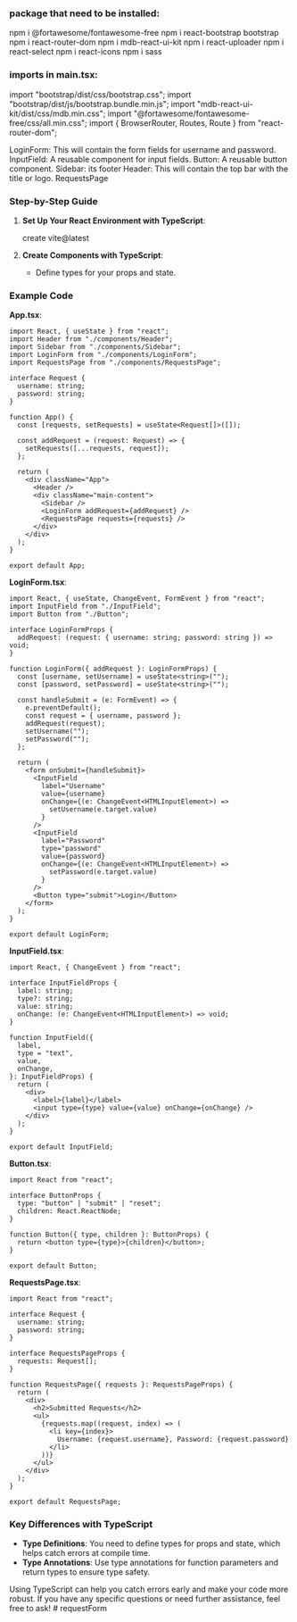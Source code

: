 ### package that need to be installed:

npm i @fortawesome/fontawesome-free
npm i react-bootstrap bootstrap
npm i react-router-dom
npm i mdb-react-ui-kit
npm i react-uploader
npm i react-select
npm i react-icons
npm i sass

### imports in main.tsx:

import "bootstrap/dist/css/bootstrap.css";
import "bootstrap/dist/js/bootstrap.bundle.min.js";
import "mdb-react-ui-kit/dist/css/mdb.min.css";
import "@fortawesome/fontawesome-free/css/all.min.css";
import { BrowserRouter, Routes, Route } from "react-router-dom";

LoginForm: This will contain the form fields for username and password.
InputField: A reusable component for input fields.
Button: A reusable button component.
Sidebar: its footer
Header: This will contain the top bar with the title or logo.
RequestsPage

### Step-by-Step Guide

1. **Set Up Your React Environment with TypeScript**:

   create vite@latest

2. **Create Components with TypeScript**:
   - Define types for your props and state.

### Example Code

**App.tsx**:

```tsx
import React, { useState } from "react";
import Header from "./components/Header";
import Sidebar from "./components/Sidebar";
import LoginForm from "./components/LoginForm";
import RequestsPage from "./components/RequestsPage";

interface Request {
  username: string;
  password: string;
}

function App() {
  const [requests, setRequests] = useState<Request[]>([]);

  const addRequest = (request: Request) => {
    setRequests([...requests, request]);
  };

  return (
    <div className="App">
      <Header />
      <div className="main-content">
        <Sidebar />
        <LoginForm addRequest={addRequest} />
        <RequestsPage requests={requests} />
      </div>
    </div>
  );
}

export default App;
```

**LoginForm.tsx**:

```tsx
import React, { useState, ChangeEvent, FormEvent } from "react";
import InputField from "./InputField";
import Button from "./Button";

interface LoginFormProps {
  addRequest: (request: { username: string; password: string }) => void;
}

function LoginForm({ addRequest }: LoginFormProps) {
  const [username, setUsername] = useState<string>("");
  const [password, setPassword] = useState<string>("");

  const handleSubmit = (e: FormEvent) => {
    e.preventDefault();
    const request = { username, password };
    addRequest(request);
    setUsername("");
    setPassword("");
  };

  return (
    <form onSubmit={handleSubmit}>
      <InputField
        label="Username"
        value={username}
        onChange={(e: ChangeEvent<HTMLInputElement>) =>
          setUsername(e.target.value)
        }
      />
      <InputField
        label="Password"
        type="password"
        value={password}
        onChange={(e: ChangeEvent<HTMLInputElement>) =>
          setPassword(e.target.value)
        }
      />
      <Button type="submit">Login</Button>
    </form>
  );
}

export default LoginForm;
```

**InputField.tsx**:

```tsx
import React, { ChangeEvent } from "react";

interface InputFieldProps {
  label: string;
  type?: string;
  value: string;
  onChange: (e: ChangeEvent<HTMLInputElement>) => void;
}

function InputField({
  label,
  type = "text",
  value,
  onChange,
}: InputFieldProps) {
  return (
    <div>
      <label>{label}</label>
      <input type={type} value={value} onChange={onChange} />
    </div>
  );
}

export default InputField;
```

**Button.tsx**:

```tsx
import React from "react";

interface ButtonProps {
  type: "button" | "submit" | "reset";
  children: React.ReactNode;
}

function Button({ type, children }: ButtonProps) {
  return <button type={type}>{children}</button>;
}

export default Button;
```

**RequestsPage.tsx**:

```tsx
import React from "react";

interface Request {
  username: string;
  password: string;
}

interface RequestsPageProps {
  requests: Request[];
}

function RequestsPage({ requests }: RequestsPageProps) {
  return (
    <div>
      <h2>Submitted Requests</h2>
      <ul>
        {requests.map((request, index) => (
          <li key={index}>
            Username: {request.username}, Password: {request.password}
          </li>
        ))}
      </ul>
    </div>
  );
}

export default RequestsPage;
```

### Key Differences with TypeScript

- **Type Definitions**: You need to define types for props and state, which helps catch errors at compile time.
- **Type Annotations**: Use type annotations for function parameters and return types to ensure type safety.

Using TypeScript can help you catch errors early and make your code more robust. If you have any specific questions or need further assistance, feel free to ask!
#   r e q u e s t F o r m 
 
 
